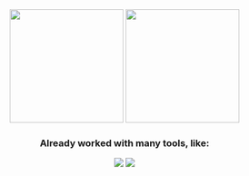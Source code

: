 <div align="center">
<img height="200" src="https://github-readme-stats.vercel.app/api/top-langs/?username=GuiDevloper&layout=compact&langs_count=10&theme=radical"/>
<img height="200" src="https://github-readme-stats.vercel.app/api?username=GuiDevloper&show_icons=true&theme=radical&include_all_commits=true&count_private=true&custom_title=GuiDevloper's%20GitHub%20Stats"/>

### Already worked with many tools, like:

<img src="https://skillicons.dev/icons?i=js,html,css,vue,webpack,ts,jest,git" />
<img src="https://skillicons.dev/icons?i=mysql,nodejs,py,sass,tailwind,bootstrap,selenium" />
</div>
